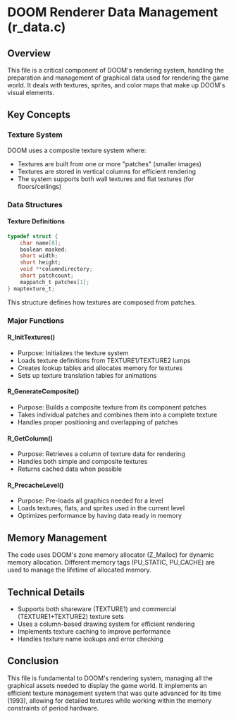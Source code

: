 # DOOM Renderer Data Management (r_data.c)

## Overview
This file is a critical component of DOOM's rendering system, handling the preparation and management of graphical data used for rendering the game world. It deals with textures, sprites, and color maps that make up DOOM's visual elements.

## Key Concepts

### Texture System
DOOM uses a composite texture system where:
- Textures are built from one or more "patches" (smaller images)
- Textures are stored in vertical columns for efficient rendering
- The system supports both wall textures and flat textures (for floors/ceilings)

### Data Structures

#### Texture Definitions
```c
typedef struct {
    char name[8];
    boolean masked;
    short width;
    short height;
    void **columndirectory;
    short patchcount;
    mappatch_t patches[1];
} maptexture_t;
```
This structure defines how textures are composed from patches.

### Major Functions

#### R_InitTextures()
- Purpose: Initializes the texture system
- Loads texture definitions from TEXTURE1/TEXTURE2 lumps
- Creates lookup tables and allocates memory for textures
- Sets up texture translation tables for animations

#### R_GenerateComposite()
- Purpose: Builds a composite texture from its component patches
- Takes individual patches and combines them into a complete texture
- Handles proper positioning and overlapping of patches

#### R_GetColumn()
- Purpose: Retrieves a column of texture data for rendering
- Handles both simple and composite textures
- Returns cached data when possible

#### R_PrecacheLevel()
- Purpose: Pre-loads all graphics needed for a level
- Loads textures, flats, and sprites used in the current level
- Optimizes performance by having data ready in memory

## Memory Management
The code uses DOOM's zone memory allocator (Z_Malloc) for dynamic memory allocation. Different memory tags (PU_STATIC, PU_CACHE) are used to manage the lifetime of allocated memory.

## Technical Details
- Supports both shareware (TEXTURE1) and commercial (TEXTURE1+TEXTURE2) texture sets
- Uses a column-based drawing system for efficient rendering
- Implements texture caching to improve performance
- Handles texture name lookups and error checking

## Conclusion
This file is fundamental to DOOM's rendering system, managing all the graphical assets needed to display the game world. It implements an efficient texture management system that was quite advanced for its time (1993), allowing for detailed textures while working within the memory constraints of period hardware.
